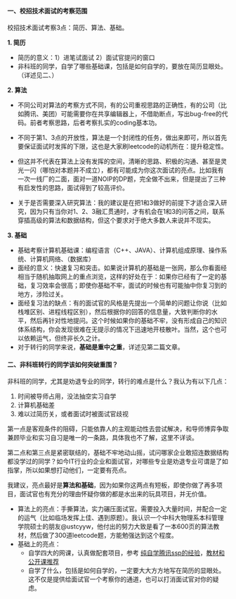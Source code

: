 #### 一、校招技术面试的考察范围
校招技术面试考察3点：简历、算法、基础。

**1. 简历**

* 简历的意义：1）进笔试面试    2）面试官提问的窗口
* 非科班的同学，自学了哪些基础课，包括是如何自学的，要放在简历显眼处。（详述见二、）

**2. 算法**

* 不同公司对算法的考察方式不同，有的公司重视思路的正确性，有的公司（比如腾讯、美团）可能需要你在共享编辑器上，不借助断点，写出bug-free的代码。前者考察思路，后者考察扎实的coding基本功。

* 不同于第1、3点的开放性，算法是一个封闭性的任务，做出来即可，所以首先要保证面试时发挥的下限，这也是大家刷leetcode的动机所在：提升稳定性。

* 但这并不代表在算法上没有发挥的空间，清晰的思路、积极的沟通、甚至是灵光一闪（哪怕对本题并不成立），都有可能成为你这次面试的亮点。比如我有一次一线厂的二面，面对一道NOIP的DP题，完全做不出来，但是提出了三种有启发性的思路，面试得到了较高评价。

* 关于是否需要深入研究算法：我的建议是在把1和3做好的前提下才适合深入研究，因为只有当你对1、2、3融汇贯通时，才有机会在1和3的问答之间，联系穿插高级的算法和数据结构，但这个要求对于绝大多数人来说并不现实。

**3. 基础**
* 基础考察计算机基础课：编程语言（C++、JAVA）、计算机组成原理、操作系统、计算机网络、（数据库）
* 面经的意义：快速复习和突击。如果说计算机的基础是一张网，那么你看面经相当于随机抽取网上的重点浏览，这样的好处在于：如果你已经有了一定的基础，复习效率会很高；即使你基础不牢，面试的时候也有可能抽中你复习到的地方，涉险过关。
* 面经复习法的缺点：有的面试官的风格是先提出一个简单的问题让你说（比如栈堆区别、进程线程区别），然后根据你的回答的信息量，大致判断你的水平，然后再针对性地提问。这个时候如果你的基础不牢，没有形成自己的知识体系结构，你会发现很难在无提示的情况下迅速地开枝散叶。当然，这个也可以依赖运气，但终非长久之计。
* 对于转行的同学来说，**基础是重中之重**，详述见第二篇文章。

#### 二、非科班转行的同学该如何突破重围？
非科班的同学，尤其是劝退专业的同学，转行的难点是什么？我认为有以下几点：

1. 时间被导师占用，没法抽空实习自学
2. 计算机基础差
3. 难以过简历关，或者面试时被面试官歧视

第一点是客观条件的阻碍，只能依靠人的主观能动性去尝试解决，和导师博弈争取兼顾毕业和实习自习是唯一的一条路，具体我也不了解，这里不详谈。

第二点和第三点是紧密联结的，基础不牢地动山摇，试问哪家企业敢招连数据结构都没学过的同学？如今IT行业的企业和面试官，对哪些专业是劝退专业可谓是了如指掌，所以如果想打动他们，一定要有亮点。

我建议，亮点最好是**算法和基础**，因为如果你这两点有短板，即使你做了再多项目，面试官也有充分的理由怀疑你做的都是水出来的玩具项目，并无价值。

* 算法上的亮点：手撕算法，实力碾压面试官。需要投入大量时间，并配合一定的运气（比如临场发挥上佳、遇到原题）。我认识一个中科大物理系本科管理学院硕士的朋友@ustcyyw，他付出的努力大致是看了一本600页的算法教材，然后做了300道leetcode题，方能勉强达到这个程度。
* 基础上的亮点：
  * 自学四大的网课，认真做配套项目，参考 [纯自学腾讯ssp的经验](https://www.zhihu.com/question/356351510/answer/1148885728)，[教材和公开课推荐](https://teachyourselfcs.com/)
  * 自学了什么，包括是如何自学的，一定要大大方方地写在简历的显眼处。这不仅是提供给面试官一个考察你的通道，也可以打消面试官对你的疑虑。


